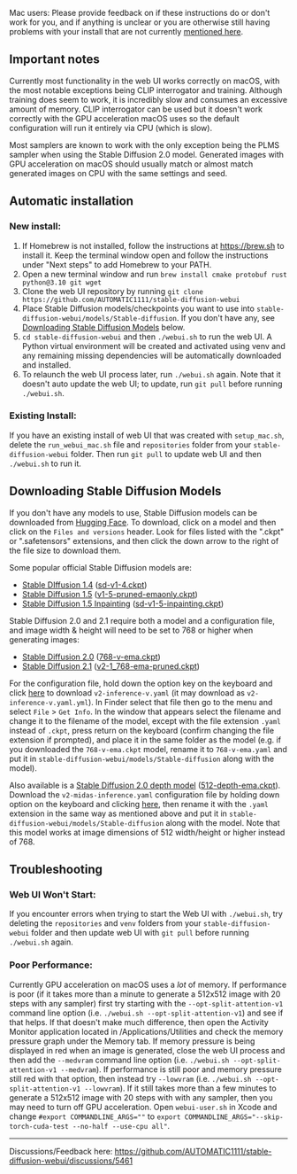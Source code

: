 Mac users: Please provide feedback on if these instructions do or don't work for you, and if anything is unclear or you are otherwise still having problems with your install that are not currently [mentioned here](https://github.com/AUTOMATIC1111/stable-diffusion-webui/discussions/5461).

Important notes
------
Currently most functionality in the web UI works correctly on macOS, with the most notable exceptions being CLIP interrogator and training. Although training does seem to work, it is incredibly slow and consumes an excessive amount of memory. CLIP interrogator can be used but it doesn't work correctly with the GPU acceleration macOS uses so the default configuration will run it entirely via CPU (which is slow).

Most samplers are known to work with the only exception being the PLMS sampler when using the Stable Diffusion 2.0 model. Generated images with GPU acceleration on macOS should usually match or almost match generated images on CPU with the same settings and seed.

Automatic installation
------

### New install:
1. If Homebrew is not installed, follow the instructions at https://brew.sh to install it. Keep the terminal window open and follow the instructions under "Next steps" to add Homebrew to your PATH.
2. Open a new terminal window and run `brew install cmake protobuf rust python@3.10 git wget`
3. Clone the web UI repository by running `git clone https://github.com/AUTOMATIC1111/stable-diffusion-webui`
4. Place Stable Diffusion models/checkpoints you want to use into `stable-diffusion-webui/models/Stable-diffusion`. If you don't have any, see [Downloading Stable Diffusion Models](https://github.com/AUTOMATIC1111/stable-diffusion-webui/wiki/Installation-on-Apple-Silicon#downloading-stable-diffusion-models) below.
5. `cd stable-diffusion-webui` and then `./webui.sh` to run the web UI. A Python virtual environment will be created and activated using venv and any remaining missing dependencies will be automatically downloaded and installed.
6. To relaunch the web UI process later, run `./webui.sh` again. Note that it doesn't auto update the web UI; to update, run `git pull` before running `./webui.sh`.

### Existing Install:
If you have an existing install of web UI that was created with `setup_mac.sh`, delete the `run_webui_mac.sh` file and `repositories` folder from your `stable-diffusion-webui` folder. Then run `git pull` to update web UI and then `./webui.sh` to run it.

Downloading Stable Diffusion Models
------

If you don't have any models to use, Stable Diffusion models can be downloaded from [Hugging Face](https://huggingface.co/models?pipeline_tag=text-to-image&sort=downloads). To download, click on a model and then click on the `Files and versions` header. Look for files listed with the ".ckpt" or ".safetensors" extensions, and then click the down arrow to the right of the file size to download them.

Some popular official Stable Diffusion models are:
* [Stable DIffusion 1.4](https://huggingface.co/CompVis/stable-diffusion-v-1-4-original) ([sd-v1-4.ckpt](https://huggingface.co/CompVis/stable-diffusion-v-1-4-original/resolve/main/sd-v1-4.ckpt))
* [Stable Diffusion 1.5](https://huggingface.co/runwayml/stable-diffusion-v1-5) ([v1-5-pruned-emaonly.ckpt](https://huggingface.co/runwayml/stable-diffusion-v1-5/resolve/main/v1-5-pruned-emaonly.ckpt))
* [Stable Diffusion 1.5 Inpainting](https://huggingface.co/runwayml/stable-diffusion-inpainting) ([sd-v1-5-inpainting.ckpt](https://huggingface.co/runwayml/stable-diffusion-inpainting/resolve/main/sd-v1-5-inpainting.ckpt))

Stable Diffusion 2.0 and 2.1 require both a model and a configuration file, and image width & height will need to be set to 768 or higher when generating images:
* [Stable Diffusion 2.0](https://huggingface.co/stabilityai/stable-diffusion-2) ([768-v-ema.ckpt](https://huggingface.co/stabilityai/stable-diffusion-2/resolve/main/768-v-ema.ckpt))
* [Stable Diffusion 2.1](https://huggingface.co/stabilityai/stable-diffusion-2-1) ([v2-1_768-ema-pruned.ckpt](https://huggingface.co/stabilityai/stable-diffusion-2-1/resolve/main/v2-1_768-ema-pruned.ckpt))

For the configuration file, hold down the option key on the keyboard and click [here](https://github.com/Stability-AI/stablediffusion/raw/main/configs/stable-diffusion/v2-inference-v.yaml) to download `v2-inference-v.yaml` (it may download as `v2-inference-v.yaml.yml`). In Finder select that file then go to the menu and select `File` > `Get Info`. In the window that appears select the filename and change it to the filename of the model, except with the file extension `.yaml` instead of `.ckpt`, press return on the keyboard (confirm changing the file extension if prompted), and place it in the same folder as the model (e.g. if you downloaded the `768-v-ema.ckpt` model, rename it to `768-v-ema.yaml` and put it in `stable-diffusion-webui/models/Stable-diffusion` along with the model).

Also available is a [Stable Diffusion 2.0 depth model](https://huggingface.co/stabilityai/stable-diffusion-2-depth) ([512-depth-ema.ckpt](https://huggingface.co/stabilityai/stable-diffusion-2-depth/resolve/main/512-depth-ema.ckpt)). Download the `v2-midas-inference.yaml` configuration file by holding down option on the keyboard and clicking [here](https://github.com/Stability-AI/stablediffusion/raw/main/configs/stable-diffusion/v2-midas-inference.yaml), then rename it with the `.yaml` extension in the same way as mentioned above and put it in `stable-diffusion-webui/models/Stable-diffusion` along with the model. Note that this model works at image dimensions of 512 width/height or higher instead of 768.

Troubleshooting
------

### Web UI Won't Start:
If you encounter errors when trying to start the Web UI with `./webui.sh`, try deleting the `repositories` and `venv` folders from your `stable-diffusion-webui` folder and then update web UI with `git pull` before running `./webui.sh` again.

### Poor Performance:
Currently GPU acceleration on macOS uses a _lot_ of memory. If performance is poor (if it takes more than a minute to generate a 512x512 image with 20 steps with any sampler) first try starting with the `--opt-split-attention-v1` command line option (i.e. `./webui.sh --opt-split-attention-v1`) and see if that helps. If that doesn't make much difference, then open the Activity Monitor application located in /Applications/Utilities and check the memory pressure graph under the Memory tab. If memory pressure is being displayed in red when an image is generated, close the web UI process and then add the `--medvram` command line option (i.e. `./webui.sh --opt-split-attention-v1 --medvram`). If performance is still poor and memory pressure still red with that option, then instead try `--lowvram` (i.e. `./webui.sh --opt-split-attention-v1 --lowvram`). If it still takes more than a few minutes to generate a 512x512 image with 20 steps with with any sampler, then you may need to turn off GPU acceleration. Open `webui-user.sh` in Xcode and change `#export COMMANDLINE_ARGS=""` to `export COMMANDLINE_ARGS="--skip-torch-cuda-test --no-half --use-cpu all"`.

------

Discussions/Feedback here: https://github.com/AUTOMATIC1111/stable-diffusion-webui/discussions/5461